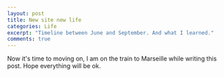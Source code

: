 ```yaml
---
layout: post
title: New site new life
categories: Life
excerpt: "Timeline between June and September. And what I learned."
comments: true
---
```



Now it's time to moving on, I am on the train to Marseille while writing this post. Hope everything will be ok.

